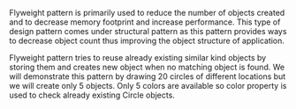 Flyweight pattern is primarily used to reduce the number of objects created and to decrease memory footprint and increase performance. This type of design pattern comes under structural pattern as this pattern provides ways to decrease object count thus improving the object structure of application. 

Flyweight pattern tries to reuse already existing similar kind objects by storing them and creates new object when no matching object is found. We will demonstrate this pattern by drawing 20 circles of different locations but we will create only 5 objects. Only 5 colors are available so color property is used to check already existing Circle objects. 
